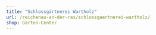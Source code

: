 ```yaml
---
title: "Schlossgärtnerei Wartholz"
url: /reichenau-an-der-rax/schlossgaertnerei-wartholz/
shop: Garten-Center
---
```

